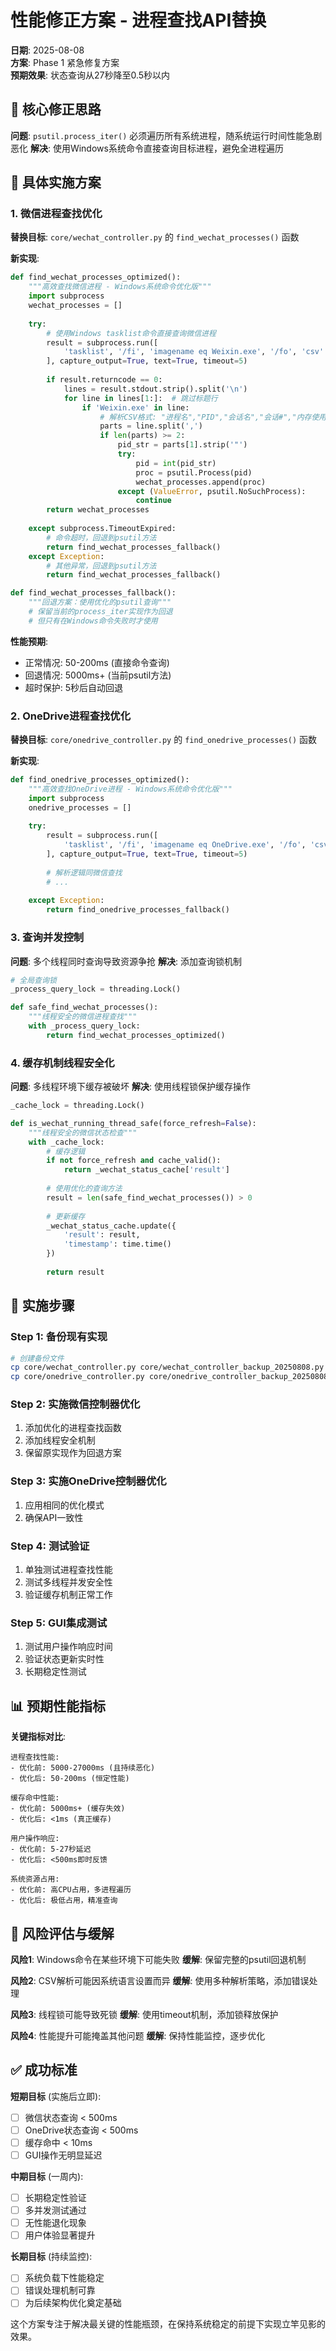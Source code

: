 # 性能修正方案 - 进程查找API替换
**日期**: 2025-08-08  
**方案**: Phase 1 紧急修复方案  
**预期效果**: 状态查询从27秒降至0.5秒以内

## 🎯 核心修正思路

**问题**: `psutil.process_iter()` 必须遍历所有系统进程，随系统运行时间性能急剧恶化
**解决**: 使用Windows系统命令直接查询目标进程，避免全进程遍历

## 🚀 具体实施方案

### 1. 微信进程查找优化

**替换目标**: `core/wechat_controller.py` 的 `find_wechat_processes()` 函数

**新实现**:
```python
def find_wechat_processes_optimized():
    """高效查找微信进程 - Windows系统命令优化版"""
    import subprocess
    wechat_processes = []
    
    try:
        # 使用Windows tasklist命令直接查询微信进程
        result = subprocess.run([
            'tasklist', '/fi', 'imagename eq Weixin.exe', '/fo', 'csv'
        ], capture_output=True, text=True, timeout=5)
        
        if result.returncode == 0:
            lines = result.stdout.strip().split('\n')
            for line in lines[1:]:  # 跳过标题行
                if 'Weixin.exe' in line:
                    # 解析CSV格式: "进程名","PID","会话名","会话#","内存使用"
                    parts = line.split(',')
                    if len(parts) >= 2:
                        pid_str = parts[1].strip('"')
                        try:
                            pid = int(pid_str)
                            proc = psutil.Process(pid)
                            wechat_processes.append(proc)
                        except (ValueError, psutil.NoSuchProcess):
                            continue
        return wechat_processes
        
    except subprocess.TimeoutExpired:
        # 命令超时，回退到psutil方法
        return find_wechat_processes_fallback()
    except Exception:
        # 其他异常，回退到psutil方法
        return find_wechat_processes_fallback()

def find_wechat_processes_fallback():
    """回退方案：使用优化的psutil查询"""
    # 保留当前的process_iter实现作为回退
    # 但只有在Windows命令失败时才使用
```

**性能预期**:
- 正常情况: 50-200ms (直接命令查询)
- 回退情况: 5000ms+ (当前psutil方法)
- 超时保护: 5秒后自动回退

### 2. OneDrive进程查找优化

**替换目标**: `core/onedrive_controller.py` 的 `find_onedrive_processes()` 函数

**新实现**:
```python
def find_onedrive_processes_optimized():
    """高效查找OneDrive进程 - Windows系统命令优化版"""
    import subprocess
    onedrive_processes = []
    
    try:
        result = subprocess.run([
            'tasklist', '/fi', 'imagename eq OneDrive.exe', '/fo', 'csv'
        ], capture_output=True, text=True, timeout=5)
        
        # 解析逻辑同微信查找
        # ...
        
    except Exception:
        return find_onedrive_processes_fallback()
```

### 3. 查询并发控制

**问题**: 多个线程同时查询导致资源争抢
**解决**: 添加查询锁机制

```python
# 全局查询锁
_process_query_lock = threading.Lock()

def safe_find_wechat_processes():
    """线程安全的微信进程查找"""
    with _process_query_lock:
        return find_wechat_processes_optimized()
```

### 4. 缓存机制线程安全化

**问题**: 多线程环境下缓存被破坏
**解决**: 使用线程锁保护缓存操作

```python
_cache_lock = threading.Lock()

def is_wechat_running_thread_safe(force_refresh=False):
    """线程安全的微信状态检查"""
    with _cache_lock:
        # 缓存逻辑
        if not force_refresh and cache_valid():
            return _wechat_status_cache['result']
        
        # 使用优化的查询方法
        result = len(safe_find_wechat_processes()) > 0
        
        # 更新缓存
        _wechat_status_cache.update({
            'result': result,
            'timestamp': time.time()
        })
        
        return result
```

## 🔧 实施步骤

### Step 1: 备份现有实现
```bash
# 创建备份文件
cp core/wechat_controller.py core/wechat_controller_backup_20250808.py
cp core/onedrive_controller.py core/onedrive_controller_backup_20250808.py
```

### Step 2: 实施微信控制器优化
1. 添加优化的进程查找函数
2. 添加线程安全机制
3. 保留原实现作为回退方案

### Step 3: 实施OneDrive控制器优化
1. 应用相同的优化模式
2. 确保API一致性

### Step 4: 测试验证
1. 单独测试进程查找性能
2. 测试多线程并发安全性
3. 验证缓存机制正常工作

### Step 5: GUI集成测试
1. 测试用户操作响应时间
2. 验证状态更新实时性
3. 长期稳定性测试

## 📊 预期性能指标

**关键指标对比**:
```
进程查找性能:
- 优化前: 5000-27000ms (且持续恶化)
- 优化后: 50-200ms (恒定性能)

缓存命中性能:
- 优化前: 5000ms+ (缓存失效)  
- 优化后: <1ms (真正缓存)

用户操作响应:
- 优化前: 5-27秒延迟
- 优化后: <500ms即时反馈

系统资源占用:
- 优化前: 高CPU占用，多进程遍历
- 优化后: 极低占用，精准查询
```

## 🚨 风险评估与缓解

**风险1**: Windows命令在某些环境下可能失败
**缓解**: 保留完整的psutil回退机制

**风险2**: CSV解析可能因系统语言设置而异
**缓解**: 使用多种解析策略，添加错误处理

**风险3**: 线程锁可能导致死锁
**缓解**: 使用timeout机制，添加锁释放保护

**风险4**: 性能提升可能掩盖其他问题
**缓解**: 保持性能监控，逐步优化

## ✅ 成功标准

**短期目标** (实施后立即):
- [ ] 微信状态查询 < 500ms
- [ ] OneDrive状态查询 < 500ms  
- [ ] 缓存命中 < 10ms
- [ ] GUI操作无明显延迟

**中期目标** (一周内):
- [ ] 长期稳定性验证
- [ ] 多并发测试通过
- [ ] 无性能退化现象
- [ ] 用户体验显著提升

**长期目标** (持续监控):
- [ ] 系统负载下性能稳定
- [ ] 错误处理机制可靠
- [ ] 为后续架构优化奠定基础

这个方案专注于解决最关键的性能瓶颈，在保持系统稳定的前提下实现立竿见影的效果。